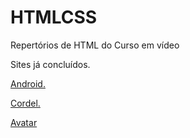 # HTMLCSS
 Repertórios de HTML do Curso em vídeo 

 Sites já concluídos. 

 <a href="https://htadmg.github.io/projeto-android/">Android.</a> 


 <a href="https://htadmg.github.io/projeto-cordel/">Cordel. </a>


 <a href="#">Avatar</a>

 

